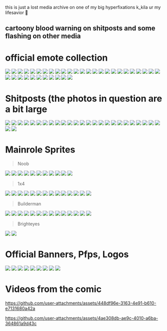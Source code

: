 this is just a lost media archive on one of my big hyperfixations
k_kila ur my lifesavior 🙏

## cartoony blood warning on shitposts and some flashing on other media

# official emote collection

![](https://files.catbox.moe/t69018.png) ![](https://files.catbox.moe/gk3tn9.png) ![](https://files.catbox.moe/ry190m.png) ![](https://files.catbox.moe/e4js6b.png) ![](https://files.catbox.moe/revltd.png) ![](https://files.catbox.moe/h656os.png) ![](https://files.catbox.moe/2vjpyl.png) ![](https://files.catbox.moe/r013fk.png) ![](https://files.catbox.moe/lgmsji.png) ![](https://files.catbox.moe/xsilcs.png) ![](https://files.catbox.moe/8ea0y7.png) ![](https://files.catbox.moe/pvff1h.png) ![](https://files.catbox.moe/rcthip.png) ![](https://files.catbox.moe/eldecy.png) ![](https://files.catbox.moe/fr7ej8.png) ![](https://files.catbox.moe/xtmgfv.png) ![](https://files.catbox.moe/16hobw.png) ![](https://files.catbox.moe/7zncnb.png) ![](https://files.catbox.moe/lp97vv.png) ![](https://files.catbox.moe/qlsq5m.png) ![](https://files.catbox.moe/mg1n8v.gif) ![](https://files.catbox.moe/6y4blu.png) ![](https://files.catbox.moe/4ohuf5.png) ![](https://files.catbox.moe/2k6yod.png) ![](https://files.catbox.moe/9vkiyj.png) ![](https://files.catbox.moe/41q9px.png) ![](https://files.catbox.moe/zssiis.png) ![](https://files.catbox.moe/h71cmw.png) ![](https://files.catbox.moe/m1ovss.png) ![](https://files.catbox.moe/3b0inj.png) ![](https://files.catbox.moe/555w36.png) ![](https://files.catbox.moe/l4kt5q.png) ![](https://files.catbox.moe/6chjpe.png) ![](https://files.catbox.moe/mahysy.png) ![](https://files.catbox.moe/imqrm9.png) ![](https://files.catbox.moe/2wmqcy.png)

# Shitposts (the photos in question are a bit large

![](https://files.catbox.moe/fjqjtq.png) ![](https://files.catbox.moe/vinodz.png) ![](https://files.catbox.moe/j4rb9h.png) ![](https://files.catbox.moe/2rjj13.png) ![](https://files.catbox.moe/xufek7.png) ![](https://files.catbox.moe/84h25o.png) ![](https://files.catbox.moe/jc3xjq.png) ![](https://files.catbox.moe/wfgcsf.png) ![](https://files.catbox.moe/kcw0gj.png) ![](https://files.catbox.moe/glc7da.png) ![](https://files.catbox.moe/jjek38.png) ![](https://files.catbox.moe/6zw1bn.png) ![](https://files.catbox.moe/u4irwh.png) ![](https://files.catbox.moe/gnn0wb.png) ![](https://files.catbox.moe/a15g9l.png) ![](https://files.catbox.moe/1uyv8q.png) ![](https://files.catbox.moe/tkr8nf.png) ![](https://files.catbox.moe/drbpxb.png) ![](https://files.catbox.moe/5knu82.png) ![](https://files.catbox.moe/thuqg7.png) ![](https://files.catbox.moe/o4b8wr.png) ![](https://files.catbox.moe/mhz11b.png) ![](https://files.catbox.moe/eltud4.png) ![](https://files.catbox.moe/k1f0jp.png) ![](https://files.catbox.moe/2a41e7.png) ![](https://files.catbox.moe/t1g48f.png) ![](https://files.catbox.moe/awwz83.png)

# Mainrole Sprites


> Noob

![](https://files.catbox.moe/t1s0ec.png) ![](https://files.catbox.moe/j486vu.png) ![](https://files.catbox.moe/kp2255.png) ![](https://files.catbox.moe/v4ltlh.png) ![](https://files.catbox.moe/cezc96.png) ![](https://files.catbox.moe/m45v5n.png) ![](https://files.catbox.moe/m45v5n.png) ![](https://files.catbox.moe/06vwx0.gif) ![](https://files.catbox.moe/blpohi.png) ![](https://files.catbox.moe/it2cek.png) ![](https://files.catbox.moe/l9asyt.png)

> 1x4

![](https://files.catbox.moe/7app9w.png) ![](https://files.catbox.moe/w7fho9.png) ![](https://files.catbox.moe/ddlaiw.gif) ![](https://files.catbox.moe/3a8abj.png) ![](https://files.catbox.moe/nfqqjj.png) ![](https://files.catbox.moe/dbkja7.png) ![](https://files.catbox.moe/onrkny.png) ![](https://files.catbox.moe/ws34yo.gif) ![](https://files.catbox.moe/fee5zw.png) ![](https://files.catbox.moe/d3p3ix.png) ![](https://files.catbox.moe/9dv55b.gif) ![](https://files.catbox.moe/zv37lg.png) ![](https://files.catbox.moe/er9uem.png) ![](https://files.catbox.moe/ggevci.png) 

> Builderman

![](https://files.catbox.moe/2q6kje.png) ![](https://files.catbox.moe/b9ob8v.png) ![](https://files.catbox.moe/xqncur.png) ![](https://files.catbox.moe/gf3jxl.png) ![](https://files.catbox.moe/0o3kck.png) ![](https://files.catbox.moe/od9tk9.png) ![](https://files.catbox.moe/ova8ew.gif) ![](https://files.catbox.moe/h1g5qd.png) ![](https://files.catbox.moe/sqmec9.png) ![](https://files.catbox.moe/1hwa8w.png) ![](https://files.catbox.moe/499xug.gif) ![](https://files.catbox.moe/hcdan8.png) ![](https://files.catbox.moe/h224xr.png) ![](https://files.catbox.moe/gsy4i7.png)

> Brighteyes

![](https://files.catbox.moe/dkev15.png) ![](https://files.catbox.moe/5e5v8g.png)


# Official Banners, Pfps, Logos

![](https://files.catbox.moe/vcivr2.png) ![](https://files.catbox.moe/2vc2gw.png) ![](https://files.catbox.moe/snxfsl.png) ![](https://files.catbox.moe/t0hcwb.png) ![](https://files.catbox.moe/r0puds.png) ![](https://files.catbox.moe/yni0e1.png) ![](https://files.catbox.moe/8mjtku.png) ![](https://files.catbox.moe/59sjdc.gif) ![](https://files.catbox.moe/4w6jmz.png)

# Videos from the comic

https://github.com/user-attachments/assets/448df96e-3163-4e91-b610-e7131680a42a

https://github.com/user-attachments/assets/4ae308db-ae9c-4010-a6ba-364861a9d43c




